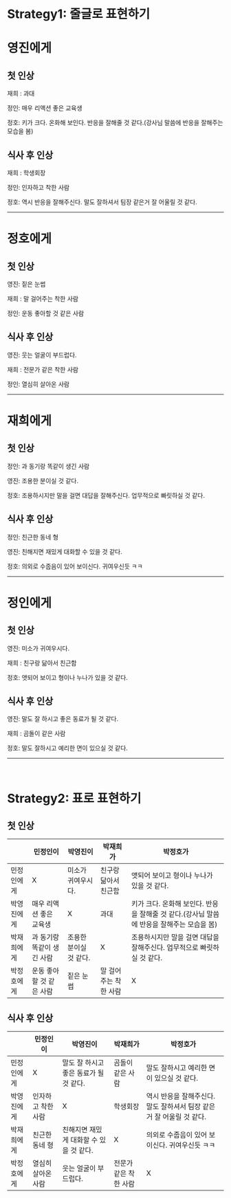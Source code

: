 # Strategy1: 줄글로 표현하기

# 영진에게
## 첫 인상
재희 : 과대

정인: 매우 리액션 좋은 교육생

정호: 키가 크다. 온화해 보인다. 반응을 잘해줄 것 같다.(강사님 말씀에 반응을 잘해주는 모습을 봄)

## 식사 후 인상
재희 : 학생회장

정인: 인자하고 착한 사람

정호: 역시 반응을 잘해주신다. 말도 잘하셔서 팀장 같은거 잘 어울릴 것 같다.

---
# 정호에게
## 첫 인상

영진: 짙은 눈썹

재희 : 말 걸어주는 착한  사람

정인: 운동 좋아할 것 같은 사람

## 식사 후 인상
영진: 웃는 얼굴이 부드럽다.

재희 : 전문가 같은 착한 사람

정인: 열심히 살아온 사람

---
# 재희에게
## 첫 인상
정인: 과 동기랑 똑같이 생긴 사람

영진: 조용한 분이실 것 같다.

정호: 조용하시지만 말을 걸면 대답을 잘해주신다. 업무적으로 빠릿하실 것 같다.

## 식사 후 인상
정인: 친근한 동네 형

영진: 친해지면 재밌게 대화할 수 있을 것 같다.

정호: 의외로 수줍음이 있어 보이신다. 귀여우신듯 ㅋㅋ

---
# 정인에게
## 첫 인상
영진: 미소가 귀여우시다.

재희 : 친구랑 닮아서 친근함

정호: 앳되어 보이고 형이나 누나가 있을 것 같다.

## 식사 후 인상
영진: 말도 잘 하시고 좋은 동료가 될 것 같다.

재희 : 곰돌이 같은 사람

정호: 말도 잘하시고 예리한 면이 있으실 것 같다.

---
<br/>

# Strategy2: 표로 표현하기

## 첫 인상

|  | 민정인이 | 박영진이 | 박재희가 | 박정호가 |
| --- | --- | --- | --- | --- |
| 민정인에게 | X | 미소가 귀여우시다. | 친구랑 닮아서 친근함 | 앳되어 보이고 형이나 누나가 있을 것 같다. |
| 박영진에게 | 매우 리액션 좋은 교육생| X | 과대 | 키가 크다. 온화해 보인다. 반응을 잘해줄 것 같다.(강사님 말씀에 반응을 잘해주는 모습을 봄) |
| 박재희에게 | 과 동기랑 똑같이 생긴 사람| 조용한 분이실 것 같다.| X | 조용하시지만 말을 걸면 대답을 잘해주신다. 업무적으로 빠릿하실 것 같다.|
| 박정호에게 | 운동 좋아할 것 같은 사람 | 짙은 눈썹 | 말 걸어주는 착한  사람 | X |

## 식사 후 인상

|  | 민정인이 | 박영진이 | 박재희가 | 박정호가 |
| --- | --- | --- | --- | --- |
| 민정인에게 | X | 말도 잘 하시고 좋은 동료가 될 것 같다.| 곰돌이 같은 사람| 말도 잘하시고 예리한 면이 있으실 것 같다. |
| 박영진에게 |  인자하고 착한 사람| X | 학생회장| 역시 반응을 잘해주신다. 말도 잘하셔서 팀장 같은거 잘 어울릴 것 같다.|
| 박재희에게 | 친근한 동네 형| 친해지면 재밌게 대화할 수 있을 것 같다. | X | 의외로 수줍음이 있어 보이신다. 귀여우신듯 ㅋㅋ|
| 박정호에게 | 열심히 살아온 사람 | 웃는 얼굴이 부드럽다. | 전문가 같은 착한 사람 | X |
